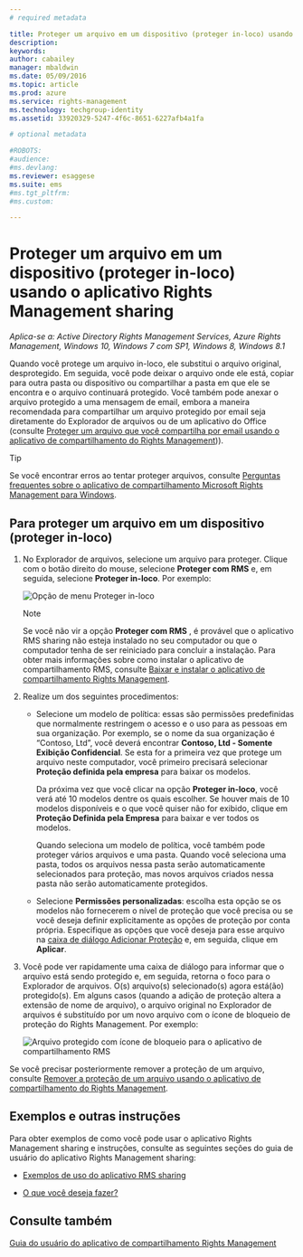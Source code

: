 ```yaml
---
# required metadata

title: Proteger um arquivo em um dispositivo (proteger in-loco) usando o aplicativo de compartilhamento Rights Management | Azure RMS
description:
keywords:
author: cabailey
manager: mbaldwin
ms.date: 05/09/2016
ms.topic: article
ms.prod: azure
ms.service: rights-management
ms.technology: techgroup-identity
ms.assetid: 33920329-5247-4f6c-8651-6227afb4a1fa

# optional metadata

#ROBOTS:
#audience:
#ms.devlang:
ms.reviewer: esaggese
ms.suite: ems
#ms.tgt_pltfrm:
#ms.custom:

---
```


# Proteger um arquivo em um dispositivo (proteger in-loco) usando o aplicativo Rights Management sharing

*Aplica-se a: Active Directory Rights Management Services, Azure Rights Management, Windows 10, Windows 7 com SP1, Windows 8, Windows 8.1*

Quando você protege um arquivo in-loco, ele substitui o arquivo original, desprotegido. Em seguida, você pode deixar o arquivo onde ele está, copiar para outra pasta ou dispositivo ou compartilhar a pasta em que ele se encontra e o arquivo continuará protegido. Você também pode anexar o arquivo protegido a uma mensagem de email, embora a maneira recomendada para compartilhar um arquivo protegido por email seja diretamente do Explorador de arquivos ou de um aplicativo do Office (consulte [Proteger um arquivo que você compartilha por email usando o aplicativo de compartilhamento do Rights Management](sharing-app-protect-by-email.md))).

> [!TIP]
> Se você encontrar erros ao tentar proteger arquivos, consulte [Perguntas frequentes sobre o aplicativo de compartilhamento Microsoft Rights Management para Windows](http://go.microsoft.com/fwlink/?LinkId=303971).

## Para proteger um arquivo em um dispositivo (proteger in-loco)

1.  No Explorador de arquivos, selecione um arquivo para proteger. Clique com o botão direito do mouse, selecione **Proteger com RMS** e, em seguida, selecione **Proteger in-loco**. Por exemplo:

    ![Opção de menu Proteger in-loco](../media/ADRMS_MSRMSApp_SP_CompanyDefined.png)

    > [!NOTE]
    > Se você não vir a opção **Proteger com RMS** , é provável que o aplicativo RMS sharing não esteja instalado no seu computador ou que o computador tenha de ser reiniciado para concluir a instalação. Para obter mais informações sobre como instalar o aplicativo de compartilhamento RMS, consulte [Baixar e instalar o aplicativo de compartilhamento Rights Management](install-sharing-app.md).

2.  Realize um dos seguintes procedimentos:

    -   Selecione um modelo de política: essas são permissões predefinidas que normalmente restringem o acesso e o uso para as pessoas em sua organização. Por exemplo, se o nome da sua organização é “Contoso, Ltd”, você deverá encontrar **Contoso, Ltd - Somente Exibição Confidencial**. Se esta for a primeira vez que protege um arquivo neste computador, você primeiro precisará selecionar **Proteção definida pela empresa** para baixar os modelos.

        Da próxima vez que você clicar na opção **Proteger in-loco**, você verá até 10 modelos dentre os quais escolher. Se houver mais de 10 modelos disponíveis e o que você quiser não for exibido, clique em **Proteção Definida pela Empresa** para baixar e ver todos os modelos.

        Quando seleciona um modelo de política, você também pode proteger vários arquivos e uma pasta. Quando você seleciona uma pasta, todos os arquivos nessa pasta serão automaticamente selecionados para proteção, mas novos arquivos criados nessa pasta não serão automaticamente protegidos.

    -   Selecione **Permissões personalizadas**: escolha esta opção se os modelos não fornecerem o nível de proteção que você precisa ou se você deseja definir explicitamente as opções de proteção por conta própria. Especifique as opções que você deseja para esse arquivo na [caixa de diálogo Adicionar Proteção](sharing-app-dialog-box.md) e, em seguida, clique em **Aplicar**.

3.  Você pode ver rapidamente uma caixa de diálogo para informar que o arquivo está sendo protegido e, em seguida, retorna o foco para o Explorador de arquivos. O(s) arquivo(s) selecionado(s) agora está(ão) protegido(s). Em alguns casos (quando a adição de proteção altera a extensão de nome de arquivo), o arquivo original no Explorador de arquivos é substituído por um novo arquivo com o ícone de bloqueio de proteção do Rights Management. Por exemplo:

    ![Arquivo protegido com ícone de bloqueio para o aplicativo de compartilhamento RMS](../media/ADRMS_MSRMSApp_Pfile.png)

Se você precisar posteriormente remover a proteção de um arquivo, consulte [Remover a proteção de um arquivo usando o aplicativo de compartilhamento do Rights Management](sharing-app-remove-protection.md).

## Exemplos e outras instruções
Para obter exemplos de como você pode usar o aplicativo Rights Management sharing e instruções, consulte as seguintes seções do guia de usuário do aplicativo Rights Management sharing:

-   [Exemplos de uso do aplicativo RMS sharing](sharing-app-user-guide.md#examples-for-using-the-rms-sharing-application)

-   [O que você deseja fazer?](sharing-app-user-guide.md#what-do-you-want-to-do-)

## Consulte também
[Guia do usuário do aplicativo de compartilhamento Rights Management](sharing-app-user-guide.md)


<!--HONumber=May16_HO2-->


